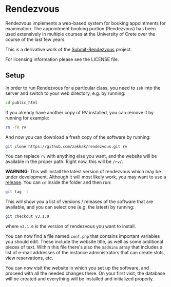 Rendezvous
==========

Rendezvous implements a web-based system for booking appointments for
examination.  The appointment booking portion (Rendezvous) has been
used extensively in multiple courses at the University of Crete over
the course of the last few years.

This is a derivative work of the
[Submit-Rendezvous](https://github.com/papamix/submit_rendezvous)
project.

For licensing information please see the LICENSE file.

## Setup

In order to run Rendezvous for a particular class, you need to `ssh` into the
server and switch to your web directory, e.g. by running:

```bash
cd public_html
```

If you already have another copy of RV installed, you can remove it by running
for example:

```bash
rm -fR rv
```

And now you can download a fresh copy of the software by running:

```bash
git clone https://github.com/zakkak/rendezvous.git rv
```

You can replace `rv` with anything else you want, and the website will be
available in the proper path. Right now, this will be `/rv/`.

**WARNING**: This will install the latest version of rendezvous which may be
under development. Although it will most likely work, you may want to use a
[release](https://github.com/zakkak/rendezvous/tags). You can `cd` inside the folder and then run:

```bash
git tag -l
```

This will show you a list of versions / releases of the software that are
available, and you can select one (e.g. the latest) by running:

```bash
git checkout v3.1.0
```

where `v3.1.0` is the version of rendezvous you want to install.

You can now find a file named `conf.php` that contains important variables you
should edit. These include the website title, as well as some additional pieces
of text. Within this file there's also the `$admins` array that includes a list
of e-mail addresses of the instance administrators that can create slots, view
reservations, etc.

You can now visit the website in which you set up the software, and proceed
with all the needed changes there. On your first visit, the database will be
created and everything will be installed and initialized properly.
